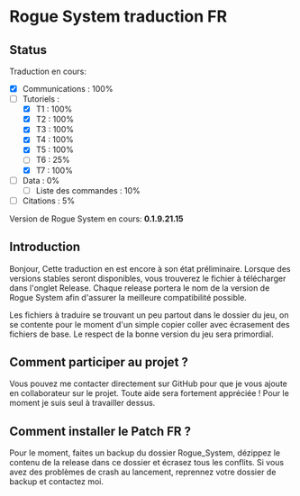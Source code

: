 # Rogue System traduction FR

## Status
Traduction en cours:
- [x] Communications : 100%
- [ ] Tutoriels : 
    - [x] T1 : 100%
    - [x] T2 : 100%
    - [x] T3 : 100%
    - [x] T4 : 100%
    - [x] T5 : 100%
    - [ ] T6 : 25%
    - [x] T7 : 100%
- [ ] Data : 0%
    - [ ] Liste des commandes : 10%
- [ ] Citations : 5%

Version de Rogue System en cours:
**0.1.9.21.15**

## Introduction
Bonjour, Cette traduction en est encore à son état préliminaire. Lorsque des versions stables seront disponibles, 
vous trouverez le fichier à télécharger dans l'onglet Release. Chaque release portera le nom de la version de Rogue System
afin d'assurer la meilleure compatibilité possible.

Les fichiers à traduire se trouvant un peu partout dans le dossier du jeu, on se contente pour le moment d'un simple copier
coller avec écrasement des fichiers de base. Le respect de la bonne version du jeu sera primordial.

## Comment participer au projet ?
Vous pouvez me contacter directement sur GitHub pour que je vous ajoute en collaborateur sur le projet. Toute aide
sera fortement appréciée ! Pour le moment je suis seul à travailler dessus.

## Comment installer le Patch FR ?
Pour le moment, faites un backup du dossier Rogue_System, dézippez le contenu de la release dans ce dossier
et écrasez tous les conflits. Si vous avez des problèmes de crash au lancement, reprennez votre dossier de backup et 
contactez moi.